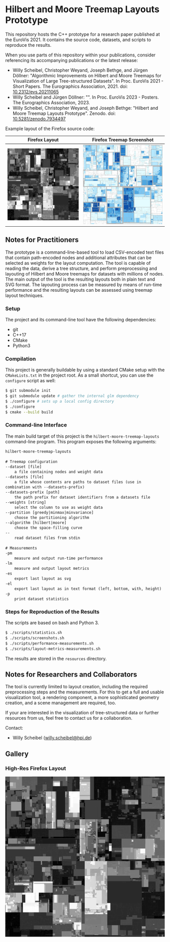 # Hilbert and Moore Treemap Layouts Prototype

This repository hosts the C++ prototype for a research paper published at the EuroVis 2021.
It contains the source code, datasets, and scripts to reproduce the results.

When you use parts of this repository within your publications, consider referencing its accompanying publications or the latest release:

* Willy Scheibel, Christopher Weyand, Joseph Bethge, and Jürgen Döllner: "Algorithmic Improvements on Hilbert and Moore Treemaps for Visualization of Large Tree-structured Datasets". In Proc. EuroVis 2021 - Short Papers. The Eurographics Association, 2021. doi: [10.2312/evs.20211065](https://doi.org/10.2312/evs.20211065)
* Willy Scheibel and Jürgen Döllner: "". In Proc. EuroVis 2023 - Posters. The Eurographics Association, 2023.
* Willy Scheibel, Christopher Weyand, and Joseph Bethge: "Hilbert and Moore Treemap Layouts Prototype". Zenodo. doi: [10.5281/zenodo.7934497](https://doi.org/10.5281/zenodo.7934497)

Example layout of the Firefox source code:

Firefox Layout             |  Firefox Treemap Screenshot
:-------------------------:|:-------------------------:
![](docs/images/firefox-layout.png)  |  ![](docs/images/firefox-screenshot.png)

## Notes for Practitioners

The prototype is a command-line-based tool to load CSV-encoded text files that contain path-encoded nodes and additional attributes that can be selected as weights for the layout computation.
The tool is capable of reading the data, derive a tree structure, and perform preprocessing and layouting of Hilbert and Moore treemaps for datasets with millions of nodes.
The main output of the tool is the resulting layouts both in plain text and SVG format. The layouting process can be measured by means of run-time performance and the resulting layouts can be assessed using treemap layout techniques.

### Setup

The project and its command-line tool have the following dependencies:

* git
* C++17
* CMake
* Python3

### Compilation

This project is generally buildable by using a standard CMake setup with the `CMakeLists.txt` in the project root.
As a small shortcut, you can use the `configure` script as well:

```bash
$ git submodule init
$ git submodule update # gather the internal glm dependency
$ ./configure # sets up a local config directory
$ ./configure
$ cmake --build build
```

### Command-line Interface

The main build target of this project is the `hilbert-moore-treemap-layouts` command-line program.
This program exposes the following arguments:

```
hilbert-moore-treemap-layouts

# Treemap configuration
--dataset [file]
    a file containing nodes and weight data
--datasets [file]
    a file whose contents are paths to dataset files (use in combination with --datasets-prefix)
--datasets-prefix [path]
    the path prefix for dataset identifiers from a datasets file
--weights [string]
    select the column to use as weight data
--partition [greedy|minmax|minvariance]
    choose the partitioning algorithm
--algorithm [hilbert|moore]
    choose the space-filling curve
--
    read dataset files from stdin

# Measurements
-pm
    measure and output run-time performance
-lm
    measure and output layout metrics
-es
    export last layout as svg
-el
    export last layout as in text format (left, bottom, with, height)
-p
    print dataset statistics
```

### Steps for Reproduction of the Results

The scripts are based on bash and Python 3.

```bash
$ ./scripts/statistics.sh
$ ./scripts/screenshots.sh
$ ./scripts/performance-measurements.sh
$ ./scripts/layout-metrics-measurements.sh
```

The results are stored in the `resources` directory.

## Notes for Researchers and Collaborators

The tool is currently limited to layout creation, including the required preprocessing steps and the measurements. For this to get a full and usable visualization tool, a rendering component, a more sophisticated geometry creation, and a scene management are required, too.

If your are interested in the visualization of tree-structured data or further resources from us, feel free to contact us for a collaboration.

Contact:
 * Willy Scheibel ([willy.scheibel@hpi.de](mailto:willy.scheibel@hpi.de))

## Gallery

### High-Res Firefox Layout

![](docs/images/firefox-layout-highres.png)
